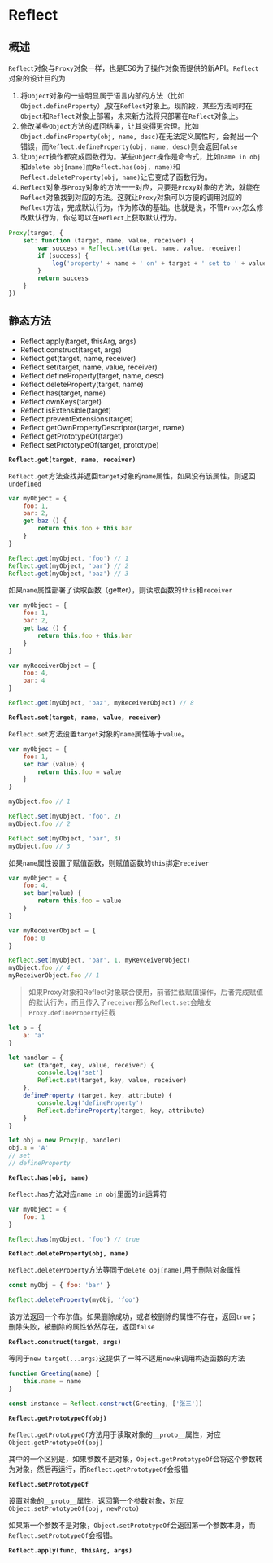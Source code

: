 # Reflect

## 概述

`Reflect`对象与`Proxy`对象一样，也是ES6为了操作对象而提供的新API。`Reflect`对象的设计目的为

1. 将`Object`对象的一些明显属于语言内部的方法（比如`Object.defineProperty`）,放在`Reflect`对象上。现阶段，某些方法同时在`Object`和`Reflect`对象上部署，未来新方法将只部署在`Reflect`对象上。
2. 修改某些`Object`方法的返回结果，让其变得更合理。比如`Object.defineProperty(obj, name, desc)`在无法定义属性时，会抛出一个错误，而`Reflect.defineProperty(obj, name, desc)`则会返回`false`
3. 让`Object`操作都变成函数行为。某些`Object`操作是命令式，比如`name in obj`和`delete obj[name]`而`Reflect.has(obj, name)`和`Reflect.deleteProperty(obj, name)`让它变成了函数行为。
4. `Reflect`对象与`Proxy`对象的方法一一对应，只要是`Proxy`对象的方法，就能在`Reflect`对象找到对应的方法。这就让`Proxy`对象可以方便的调用对应的`Reflect`方法，完成默认行为，作为修改的基础。也就是说，不管`Proxy`怎么修改默认行为，你总可以在`Reflect`上获取默认行为。

```javascript
Proxy(target, {
    set: function (target, name, value, receiver) {
        var success = Reflect.set(target, name, value, receiver)
        if (success) {
            log('property' + name + ' on' + target + ' set to ' + value)
        }
        return success
    }
})
```

## 静态方法

- Reflect.apply(target, thisArg, args)
- Reflect.construct(target, args)
- Reflect.get(target, name, receiver)
- Reflect.set(target, name, value, receiver)
- Reflect.defineProperty(target, name, desc)
- Reflect.deleteProperty(target, name)
- Reflect.has(target, name)
- Reflect.ownKeys(target)
- Reflect.isExtensible(target)
- Reflect.preventExtensions(target)
- Reflect.getOwnPropertyDescriptor(target, name)
- Reflect.getPrototypeOf(target)
- Reflect.setPrototypeOf(target, prototype)

**`Reflect.get(target, name, receiver)`**

`Reflect.get`方法查找并返回`target`对象的`name`属性，如果没有该属性，则返回`undefined`

```javascript
var myObject = {
    foo: 1,
    bar: 2,
    get baz () {
        return this.foo + this.bar
    }
}

Reflect.get(myObject, 'foo') // 1
Reflect.get(myObject, 'bar') // 2
Reflect.get(myObject, 'baz') // 3
```

如果`name`属性部署了读取函数（getter），则读取函数的`this`和`receiver`

```javascript
var myObject = {
    foo: 1,
    bar: 2,
    get baz () {
        return this.foo + this.bar
    }
}

var myReceiverObject = {
    foo: 4,
    bar: 4
}

Reflect.get(myObject, 'baz', myReceiverObject) // 8
```

**`Reflect.set(target, name, value, receiver)`**

`Reflect.set`方法设置`target`对象的`name`属性等于`value`。

```javascript
var myObject = {
    foo: 1,
    set bar (value) {
        return this.foo = value
    }
}

myObject.foo // 1

Reflect.set(myObject, 'foo', 2)
myObject.foo // 2

Reflect.set(myObject, 'bar', 3)
myObject.foo // 3
```

如果`name`属性设置了赋值函数，则赋值函数的`this`绑定`receiver`

```javascript
var myObject = {
    foo: 4,
    set bar(value) {
        return this.foo = value
    }
}

var myReceiverObject = {
    foo: 0
}

Reflect.set(myObject, 'bar', 1, myRevceiverObject)
myObject.foo // 4
myReceiverObject.foo // 1
```

> 如果Proxy对象和Reflect对象联合使用，前者拦截赋值操作，后者完成赋值的默认行为，而且传入了`receiver`那么`Reflect.set`会触发`Proxy.defineProperty`拦截

```javascript
let p = {
    a: 'a'
}

let handler = {
    set (target, key, value, receiver) {
        console.log('set')
        Reflect.set(target, key, value, receiver)
    },
    defineProperty (target, key, attribute) {
        console.log('defineProperty')
        Reflect.defineProperty(target, key, attribute)
    }
}

let obj = new Proxy(p, handler)
obj.a = 'A'
// set
// defineProperty
```

**`Reflect.has(obj, name)`**

`Reflect.has`方法对应`name in obj`里面的`in`运算符

```javascript
var myObject = {
    foo: 1
}

Reflect.has(myObject, 'foo') // true
```

**`Reflect.deleteProperty(obj, name)`**

`Reflect.deleteProperty`方法等同于`delete obj[name]`,用于删除对象属性

```javascript
const myObj = { foo: 'bar' }

Reflect.deleteProperty(myObj, 'foo')
```

该方法返回一个布尔值。如果删除成功，或者被删除的属性不存在，返回`true`；删除失败，被删除的属性依然存在，返回`false`

**`Reflect.construct(target, args)`**

等同于`new target(...args)`这提供了一种不适用`new`来调用构造函数的方法

```javascript
function Greeting(name) {
    this.name = name
}

const instance = Reflect.construct(Greeting, ['张三'])
```

**`Reflect.getPrototypeOf(obj)`**

`Reflect.getPrototypeOf`方法用于读取对象的`__proto__`属性，对应`Object.getPrototypeOf(obj)`

其中的一个区别是，如果参数不是对象，`Object.getPrototypeOf`会将这个参数转为对象，然后再运行，而`Reflect.getPrototypeOf`会报错

**`Reflect.setPrototypeOf`**

设置对象的`__proto__`属性，返回第一个参数对象，对应`Object.setPrototypeOf(obj, newProto)`

如果第一个参数不是对象，`Object.setPrototypeOf`会返回第一个参数本身，而`Reflect.setPrototypeOf`会报错。

**`Reflect.apply(func, thisArg, args)`**

